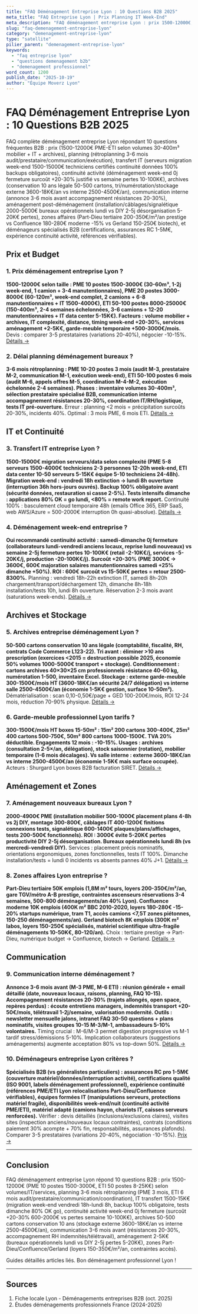 ```yaml
---
title: "FAQ Déménagement Entreprise Lyon : 10 Questions B2B 2025"
meta_title: "FAQ Entreprise Lyon | Prix Planning IT Week-End"
meta_description: "FAQ déménagement entreprise Lyon : prix 1500-12000€, planning 3-6 mois, IT week-end, continuité activité, archives 10 ans, zones affaires. 10 réponses B2B."
slug: "faq-demenagement-entreprise-lyon"
category: "demenagement-entreprise-lyon"
type: "satellite"
pilier_parent: "demenagement-entreprise-lyon"
keywords:
  - "faq entreprise lyon"
  - "questions demenagement b2b"
  - "demenagement professionnel"
word_count: 1200
publish_date: "2025-10-19"
author: "Équipe Moverz Lyon"
---
```


# FAQ Déménagement Entreprise Lyon : 10 Questions B2B 2025

FAQ complète déménagement entreprise Lyon répondant 10 questions fréquentes B2B : prix (1500-12000€ PME-ETI selon volumes 30-400m³ mobilier + IT + archives), planning (rétroplanning 3-6 mois audit/prestataire/communication/exécution), transfert IT (serveurs migration week-end 1500-15000€ techniciens certifiés continuité données 100% backups obligatoires), continuité activité (déménagement week-end 0j fermeture surcoût +20-30% justifié vs semaine pertes 10-100K€), archives (conservation 10 ans légale 50-500 cartons, tri/numérotation/stockage externe 3600-18K€/an vs interne 2500-4500€/an), communication interne (annonce 3-6 mois avant accompagnement résistances 20-30%), aménagement post-déménagement (installation/câblages/signalétique 2000-5000€ bureaux opérationnels lundi vs DIY 2-5j désorganisation 5-20K€ pertes), zones affaires (Part-Dieu tertiaire 200-350€/m²/an prestige vs Confluence 180-280€ moderne -15% vs Gerland 150-250€ biotech), et déménageurs spécialisés B2B (certifications, assurances RC 1-5M€, expérience continuité activité, références vérifiables).

## Prix et Budget

### 1. Prix déménagement entreprise Lyon ?

**1500-12000€ selon taille : PME 10 postes 1500-3000€ (30-60m³, 1-2j week-end, 1 camion + 3-4 manutentionnaires), PME 20 postes 3000-8000€ (60-120m³, week-end complet, 2 camions + 6-8 manutentionnaires + IT 1500-4000€), ETI 50-100 postes 8000-25000€ (150-400m³, 2-4 semaines échelonnées, 3-6 camions + 12-20 manutentionnaires + IT data center 5-15K€). Facteurs : volume mobilier + archives, IT complexité, distance, timing week-end +20-30%, services aménagement +2-5K€, garde-meuble temporaire +500-3000€/mois.** Devis : comparer 3-5 prestataires (variations 20-40%), négocier -10-15%. [Détails →](/blog/satellites/prix-demenagement-entreprise-lyon)

### 2. Délai planning déménagement bureaux ?

**3-6 mois rétroplanning : PME 10-20 postes 3 mois (audit M-3, prestataire M-2, communication M-1, exécution week-end), ETI 50-100 postes 6 mois (audit M-6, appels offres M-5, coordination M-4-M-2, exécution échelonnée 2-4 semaines). Phases : inventaire volumes 30-400m³, sélection prestataire spécialisé B2B, communication interne accompagnement résistances 20-30%, coordination IT/RH/logistique, tests IT pré-ouverture.** Erreur : planning <2 mois = précipitation surcoûts 20-30%, incidents 40%. Optimal : 3 mois PME, 6 mois ETI. [Détails →](/blog/satellites/planification-demenagement-bureaux-lyon)

## IT et Continuité

### 3. Transfert IT entreprise Lyon ?

**1500-15000€ migration serveurs/data selon complexité (PME 5-8 serveurs 1500-4000€ techniciens 2-3 personnes 12-20h week-end, ETI data center 10-50 serveurs 5-15K€ équipe 5-10 techniciens 24-48h). Migration week-end : vendredi 18h extinction → lundi 8h ouverture (interruption 36h hors-jours ouvrés). Backup 100% obligatoire avant (sécurité données, restauration si casse 2-5%). Tests intensifs dimanche : applications 80% OK = go lundi, <80% = remote work report.** Continuité 100% : basculement cloud temporaire 48h (emails Office 365, ERP SaaS, web AWS/Azure = 500-2000€ interruption 0h quasi-absolue). [Détails →](/blog/satellites/transfert-informatique-entreprise-lyon)

### 4. Déménagement week-end entreprise ?

**Oui recommandé continuité activité : samedi-dimanche 0j fermeture (collaborateurs lundi-vendredi anciens locaux, reprise lundi nouveaux) vs semaine 2-5j fermeture pertes 10-100K€ (retail -2-10K€/j, services -5-20K€/j, production -20-100K€/j). Surcoût +20-30% (PME 3000€ → 3600€, 600€ majoration salaires manutentionnaires samedi +25% dimanche +50%). ROI : 600€ surcoût vs 15-50K€ pertes = retour 2500-8300%.** Planning : vendredi 18h-22h extinction IT, samedi 8h-20h chargement/transport/déchargement 12h, dimanche 8h-18h installation/tests 10h, lundi 8h ouverture. Réservation 2-3 mois avant (saturations week-ends). [Détails →](/blog/satellites/demenagement-week-end-entreprise-lyon)

## Archives et Stockage

### 5. Archives entreprise déménagement Lyon ?

**50-500 cartons conservation 10 ans légale (comptabilité, fiscalité, RH, contrats Code Commerce L123-22). Tri avant : éliminer >10 ans prescription (exercices <2015 = destruction possible 2025, économie 50% volumes 1000-5000€ transport + stockage). Conditionnement : cartons archives 40×30×25 cm professionnels résistance 40-60 kg, numérotation 1-500, inventaire Excel. Stockage : externe garde-meuble 300-1500€/mois HT (3600-18K€/an sécurité 24/7 délégation) vs interne salle 2500-4500€/an (économie 1-5K€ gestion, surface 10-50m²).** Dématérialisation : scan 0,10-0,50€/page + GED 100-200€/mois, ROI 12-24 mois, réduction 70-90% physique. [Détails →](/blog/satellites/archives-entreprise-demenagement-lyon)

### 6. Garde-meuble professionnel Lyon tarifs ?

**300-1500€/mois HT boxes 15-50m² : 15m² 200 cartons 300-400€, 25m² 400 cartons 500-750€, 50m² 800 cartons 1000-1500€. TVA 20% déductible. Engagements 12 mois : -10-15%. Usages : archives (consultation 2-5×/an, délégation), stock saisonnier (rotation), mobilier temporaire (1-6 mois décalages). Vs salle interne : externe 3600-18K€/an vs interne 2500-4500€/an (économie 1-5K€ mais surface occupée).** Acteurs : Shurgard Lyon boxes B2B facturation SIRET. [Détails →](/blog/satellites/garde-meuble-professionnel-entreprise-lyon)

## Aménagement et Zones

### 7. Aménagement nouveaux bureaux Lyon ?

**2000-4900€ PME (installation mobilier 500-1000€ placement plans 4-8h vs 2j DIY, montage 300-800€, câblages IT 400-1200€ finitions connexions tests, signalétique 600-1400€ plaques/plans/affichages, tests 200-500€ fonctionnels). ROI : 3000€ évite 5-20K€ pertes productivité DIY 2-5j désorganisation. Bureaux opérationnels lundi 8h (vs mercredi-vendredi DIY).** Services : placement précis nominatifs, orientations ergonomiques, zones fonctionnelles, tests IT 100%. Dimanche installation/tests = lundi 0 incidents vs absents pannes 40% J+1. [Détails →](/blog/demenagement-entreprise-lyon/amenagement-nouveaux-bureaux-lyon)

### 8. Zones affaires Lyon entreprise ?

**Part-Dieu tertiaire 50K emplois (1,8M m² tours, loyers 200-350€/m²/an, gare TGV/métro A-B prestige, contraintes ascenseurs réservations 3-4 semaines, 500-800 déménagements/an 40% Lyon). Confluence moderne 10K emplois (400K m² BBC 2010-2020, loyers 180-280€ -15-20% startups numérique, tram T1, accès camions <7,5T zones piétonnes, 150-250 déménagements/an). Gerland biotech 8K emplois (300K m² labos, loyers 150-250€ spécialisés, matériel scientifique ultra-fragile déménagements 10-50K€, 80-120/an).** Choix : tertiaire prestige → Part-Dieu, numérique budget → Confluence, biotech → Gerland. [Détails →](/blog/demenagement-entreprise-lyon/zones-affaires-lyon-demenagement)

## Communication

### 9. Communication interne déménagement ?

**Annonce 3-6 mois avant (M-3 PME, M-6 ETI) : réunion générale + email détaillé (date, nouveaux locaux, raisons, planning, FAQ 10-15). Accompagnement résistances 20-30% (trajets allongés, open space, repères perdus) : écoute entretiens managers, indemnités transport +20-50€/mois, télétravail 1-2j/semaine, valorisation modernité. Outils : newsletter mensuelle jalons, intranet FAQ 30-50 questions + plans nominatifs, visites groupes 10-15 M-3/M-1, ambassadeurs 5-10% volontaires.** Timing crucial : M-6/M-3 permet digestion progressive vs M-1 tardif stress/démissions 5-10%. Implication collaborateurs (suggestions aménagements) augmente acceptation 80% vs top-down 50%. [Détails →](/blog/satellites/communication-interne-demenagement-entreprise-lyon)

### 10. Déménageurs entreprise Lyon critères ?

**Spécialisés B2B (vs généralistes particuliers) : assurances RC pro 1-5M€ (couverture matériel/données/interruption activité), certifications qualité (ISO 9001, labels déménagement professionnel), expérience continuité (références PME/ETI Lyon relocalisations Part-Dieu/Confluence vérifiables), équipes formées IT (manipulations serveurs, protections matériel fragile), disponibilités week-end/nuit (continuité activité PME/ETI), matériel adapté (camions hayon, chariots IT, caisses serveurs renforcées).** Vérifier : devis détaillés (inclusions/exclusions claires), visites sites (inspection anciens/nouveaux locaux contraintes), contrats (conditions paiement 30% acompte + 70% fin, responsabilités, assurances plafonds). Comparer 3-5 prestataires (variations 20-40%, négociation -10-15%). [Prix →](/blog/satellites/prix-demenagement-entreprise-lyon)

---

## Conclusion

FAQ déménagement entreprise Lyon répond 10 questions B2B : prix 1500-12000€ (PME 10 postes 1500-3000€, ETI 50 postes 8-25K€) selon volumes/IT/services, planning 3-6 mois rétroplanning (PME 3 mois, ETI 6 mois audit/prestataire/communication/coordination), IT transfert 1500-15K€ (migration week-end vendredi 18h-lundi 8h, backup 100% obligatoire, tests dimanche 80% OK go), continuité activité week-end 0j fermeture (surcoût +20-30% 600-2000€ vs pertes semaine 10-100K€), archives 50-500 cartons conservation 10 ans (stockage externe 3600-18K€/an vs interne 2500-4500€/an), communication 3-6 mois avant (résistances 20-30%, accompagnement RH indemnités/télétravail), aménagement 2-5K€ (bureaux opérationnels lundi vs DIY 2-5j pertes 5-20K€), zones Part-Dieu/Confluence/Gerland (loyers 150-350€/m²/an, contraintes accès).

Guides détaillés articles liés. Bon déménagement professionnel Lyon !

---

## Sources

1. Fiche locale Lyon - Déménagements entreprises B2B (oct. 2025)
2. Études déménagements professionnels France (2024-2025)


